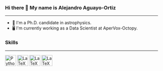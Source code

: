### Hi there 👋 My name is Alejandro Aguayo-Ortiz
---

- 🔭 I'm a Ph.D. candidate in astrophysics.
- 🖥️ I'm currently working as a Data Scientist at AperVox-Octopy.

### Skills
---
<a href="https://www.python.org/" target="_blank" rel="noreferrer"><img src="https://raw.githubusercontent.com/danielcranney/readme-generator/main/public/icons/skills/python-colored.svg" width="36" height="36" alt="Python" /></a>
<a href="https://www.latex-project.org/" target="_blank" rel="noreferrer"><img src="https://www.latex-project.org/img/latex-project-logo.svg" height="36" alt="LaTeX"/></a>
<a href="https://neo4j.com/" target="_blank" rel="noreferrer"><img src="https://dist.neo4j.com/wp-content/uploads/20210423072428/neo4j-logo-2020-1.svg" height="36" alt="LaTeX"/></a>
<a href="https://en.wikipedia.org/wiki/C_(programming_language)" target="_blank" rel="noreferrer"><img src="https://upload.wikimedia.org/wikipedia/commons/thumb/3/35/The_C_Programming_Language_logo.svg/1280px-The_C_Programming_Language_logo.svg.png" height="36" alt="LaTeX"/></a>

<!--
**aaguayoo/aaguayoo** is a ✨ _special_ ✨ repository because its `README.md` (this file) appears on your GitHub profile.

Here are some ideas to get you started:

- 🔭 I’m currently working on ...
- 🌱 I’m currently learning ...
- 👯 I’m looking to collaborate on ...
- 🤔 I’m looking for help with ...
- 💬 Ask me about ...
- 📫 How to reach me: ...
- 😄 Pronouns: ...
- ⚡ Fun fact: ...
-->
